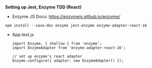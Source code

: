 
**Setting up Jest, Enzyme TDD (React)**

- Enzyme JS Docs: https://enzymejs.github.io/enzyme/

``npm install --save-dev enzyme jest-enzyme enzyme-adapter-react-16``

- App.test.js

      import Enzyme, { shallow } from 'enzyme';
      import EnzymeAdapter from 'enzyme-adapter-react-16';

      // set up enzyme's react adapter
      Enzyme.configure({ adapter: new EnzymeAdapter() });
